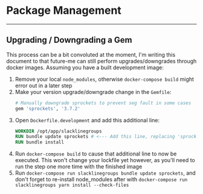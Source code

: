 # Package Management
----

## Upgrading / Downgrading a Gem

This process can be a bit convoluted at the moment, I'm writing this document to that future-me can still perform upgrades/downgrades through docker images. Assuming you have a built development image:

1. Remove your local `node_modules`, otherwise `docker-compose build` might error out in a later step
2. Make your version upgrade/downgrade change in the `Gemfile`:
   ```ruby
   # Manually downgrade sprockets to prevent seg fault in some cases
   gem 'sprockets', '3.7.2'
   ```
3. Open `Dockerfile.development` and add this additional line:
   ```Dockerfile
   WORKDIR /opt/app/slacklinegroups
   RUN bundle update sprockets # <--- Add this line, replacing 'sprockets' with your package
   RUN bundle install
   ```
4. Run `docker-compose build` to cause that additional line to now be executed. This won't change your lockfile yet however, as you'll need to run the step one more time with the finished image
5. Run `docker-compose run slacklinegroups bundle update sprockets`, and don't forget to re-install node_modules after with `docker-compose run slacklinegroups yarn install --check-files`